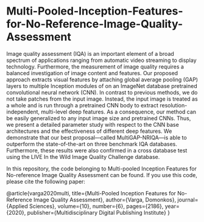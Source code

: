 # Multi-Pooled-Inception-Features-for-No-Reference-Image-Quality-Assessment
Image quality assessment (IQA) is an important element of a broad spectrum of applications ranging from automatic video streaming to display technology. Furthermore, the measurement of image quality requires a balanced investigation of image content and features. Our proposed approach extracts visual features by attaching global average pooling (GAP) layers to multiple Inception modules of on an ImageNet database pretrained convolutional neural network (CNN). In contrast to previous methods, we do not take patches from the input image. Instead, the input image is treated as a whole and is run through a pretrained CNN body to extract resolution-independent, multi-level deep features. As a consequence, our method can be easily generalized to any input image size and pretrained CNNs. Thus, we present a detailed parameter study with respect to the CNN base architectures and the effectiveness of different deep features. We demonstrate that our best proposal—called MultiGAP-NRIQA—is able to outperform the state-of-the-art on three benchmark IQA databases. Furthermore, these results were also confirmed in a cross database test using the LIVE In the Wild Image Quality Challenge database.

In this repository, the code belonging to Multi-pooled Inception Features for No-reference Image Quality Assessment can be found. If you use this code, please cite the following paper:

@article{varga2020multi,
  title={Multi-Pooled Inception Features for No-Reference Image Quality Assessment},
  author={Varga, Domonkos},
  journal={Applied Sciences},
  volume={10},
  number={6},
  pages={2186},
  year={2020},
  publisher={Multidisciplinary Digital Publishing Institute}
}

